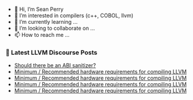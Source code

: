 - 👋 Hi, I’m Sean Perry
- 👀 I’m interested in compilers (c++, COBOL, llvm)
- 🌱 I’m currently learning ...
- 💞️ I’m looking to collaborate on ...
- 📫 How to reach me ...

<!---
s66perry/s66perry is a ✨ special ✨ repository because its `README.md` (this file) appears on your GitHub profile.
You can click the Preview link to take a look at your changes.
--->
### 📕 Latest LLVM Discourse Posts

<!-- DISCOURSE-LLVM:START -->
- [Should there be an ABI sanitizer?](https://discourse.llvm.org/t/should-there-be-an-abi-sanitizer/67090#post_6)
- [Minimum / Recommended hardware requirements for compiling LLVM](https://discourse.llvm.org/t/minimum-recommended-hardware-requirements-for-compiling-llvm/67151#post_4)
- [Minimum / Recommended hardware requirements for compiling LLVM](https://discourse.llvm.org/t/minimum-recommended-hardware-requirements-for-compiling-llvm/67151#post_3)
- [Minimum / Recommended hardware requirements for compiling LLVM](https://discourse.llvm.org/t/minimum-recommended-hardware-requirements-for-compiling-llvm/67151#post_2)
- [Minimum / Recommended hardware requirements for compiling LLVM](https://discourse.llvm.org/t/minimum-recommended-hardware-requirements-for-compiling-llvm/67151#post_1)
<!-- DISCOURSE-LLVM:END -->
